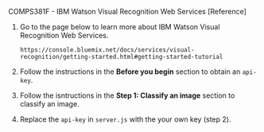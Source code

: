 COMPS381F - IBM Watson Visual Recognition Web Services [Reference]

1. Go to the page below to learn more about IBM Watson Visual Recognition Web Services.
   ```
   https://console.bluemix.net/docs/services/visual-recognition/getting-started.html#getting-started-tutorial
   ```

2. Follow the instructions in the **Before you begin** section to obtain an `api-key`.

3. Follow the isntructions in the **Step 1: Classify an image** section to classify an image.

4. Replace the `api-key` in `server.js` with the your own key (step 2).